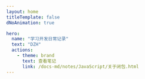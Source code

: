 ```yaml
---
layout: home
titleTemplate: false
dNoAnimation: true

hero:
  name: "学习开发日常记录"
  text: "DZH"
  actions:
    - theme: brand
      text: 查看笔记
      link: /docs-md/notes/JavaScript/关于闭包.html
---
```


<home></home>

<script setup>
import home from './.vitepress/vitepress/components/home/index.vue'
</script>
